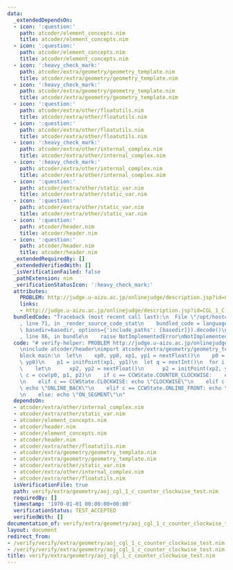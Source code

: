 ```yaml
---
data:
  _extendedDependsOn:
  - icon: ':question:'
    path: atcoder/element_concepts.nim
    title: atcoder/element_concepts.nim
  - icon: ':question:'
    path: atcoder/element_concepts.nim
    title: atcoder/element_concepts.nim
  - icon: ':heavy_check_mark:'
    path: atcoder/extra/geometry/geometry_template.nim
    title: atcoder/extra/geometry/geometry_template.nim
  - icon: ':heavy_check_mark:'
    path: atcoder/extra/geometry/geometry_template.nim
    title: atcoder/extra/geometry/geometry_template.nim
  - icon: ':question:'
    path: atcoder/extra/other/floatutils.nim
    title: atcoder/extra/other/floatutils.nim
  - icon: ':question:'
    path: atcoder/extra/other/floatutils.nim
    title: atcoder/extra/other/floatutils.nim
  - icon: ':heavy_check_mark:'
    path: atcoder/extra/other/internal_complex.nim
    title: atcoder/extra/other/internal_complex.nim
  - icon: ':heavy_check_mark:'
    path: atcoder/extra/other/internal_complex.nim
    title: atcoder/extra/other/internal_complex.nim
  - icon: ':question:'
    path: atcoder/extra/other/static_var.nim
    title: atcoder/extra/other/static_var.nim
  - icon: ':question:'
    path: atcoder/extra/other/static_var.nim
    title: atcoder/extra/other/static_var.nim
  - icon: ':question:'
    path: atcoder/header.nim
    title: atcoder/header.nim
  - icon: ':question:'
    path: atcoder/header.nim
    title: atcoder/header.nim
  _extendedRequiredBy: []
  _extendedVerifiedWith: []
  _isVerificationFailed: false
  _pathExtension: nim
  _verificationStatusIcon: ':heavy_check_mark:'
  attributes:
    PROBLEM: http://judge.u-aizu.ac.jp/onlinejudge/description.jsp?id=CGL_1_C
    links:
    - http://judge.u-aizu.ac.jp/onlinejudge/description.jsp?id=CGL_1_C
  bundledCode: "Traceback (most recent call last):\n  File \"/opt/hostedtoolcache/Python/3.9.6/x64/lib/python3.9/site-packages/onlinejudge_verify/documentation/build.py\"\
    , line 71, in _render_source_code_stat\n    bundled_code = language.bundle(stat.path,\
    \ basedir=basedir, options={'include_paths': [basedir]}).decode()\n  File \"/opt/hostedtoolcache/Python/3.9.6/x64/lib/python3.9/site-packages/onlinejudge_verify/languages/nim.py\"\
    , line 86, in bundle\n    raise NotImplementedError\nNotImplementedError\n"
  code: "# verify-helper: PROBLEM http://judge.u-aizu.ac.jp/onlinejudge/description.jsp?id=CGL_1_C\n\
    \ninclude atcoder/header\nimport atcoder/extra/geometry/geometry_template\n\n\
    block main:\n  let\n    xp0, yp0, xp1, yp1 = nextFloat()\n    p0 = initPoint(xp0,\
    \ yp0)\n    p1 = initPoint(xp1, yp1)\n  let q = nextInt()\n  for i in 0..<q:\n\
    \    let\n      xp2, yp2 = nextFloat()\n      p2 = initPoint(xp2, yp2)\n     \
    \ c = ccw(p0, p1, p2)\n    if c == CCWState.COUNTER_CLOCKWISE:    echo \"COUNTER_CLOCKWISE\"\
    \n    elif c == CCWState.CLOCKWISE: echo \"CLOCKWISE\"\n    elif c == CCWState.ONLINE_BACK:\
    \ echo \"ONLINE_BACK\"\n    elif c == CCWState.ONLINE_FRONT: echo \"ONLINE_FRONT\"\
    \n    else: echo \"ON_SEGMENT\"\n"
  dependsOn:
  - atcoder/extra/other/internal_complex.nim
  - atcoder/extra/other/static_var.nim
  - atcoder/element_concepts.nim
  - atcoder/header.nim
  - atcoder/element_concepts.nim
  - atcoder/header.nim
  - atcoder/extra/other/floatutils.nim
  - atcoder/extra/geometry/geometry_template.nim
  - atcoder/extra/geometry/geometry_template.nim
  - atcoder/extra/other/static_var.nim
  - atcoder/extra/other/internal_complex.nim
  - atcoder/extra/other/floatutils.nim
  isVerificationFile: true
  path: verify/extra/geometry/aoj_cgl_1_c_counter_clockwise_test.nim
  requiredBy: []
  timestamp: '1970-01-01 00:00:00+00:00'
  verificationStatus: TEST_ACCEPTED
  verifiedWith: []
documentation_of: verify/extra/geometry/aoj_cgl_1_c_counter_clockwise_test.nim
layout: document
redirect_from:
- /verify/verify/extra/geometry/aoj_cgl_1_c_counter_clockwise_test.nim
- /verify/verify/extra/geometry/aoj_cgl_1_c_counter_clockwise_test.nim.html
title: verify/extra/geometry/aoj_cgl_1_c_counter_clockwise_test.nim
---
```

